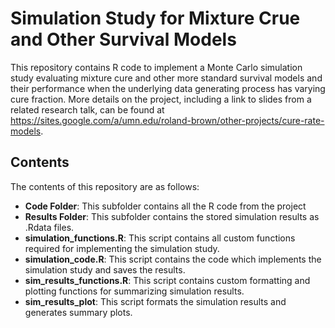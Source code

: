 # Simulation Study for Mixture Crue and Other Survival Models
This repository contains R code to implement a Monte Carlo simulation study evaluating mixture cure and other more standard survival models and their performance when the underlying data generating process has varying cure fraction. More details on the project, including a link to slides from a related research talk, can be found at https://sites.google.com/a/umn.edu/roland-brown/other-projects/cure-rate-models.  

## Contents
The contents of this repository are as follows:

  - **Code Folder**: This subfolder contains all the R code from the project
  - **Results Folder**: This subfolder contains the stored simulation results as .Rdata files.
  - **simulation_functions.R**: This script contains all custom functions required for implementing the simulation study.
  - **simulation_code.R**: This script contains the code which implements the simulation study and saves the results.
  - **sim_results_functions.R**: This script contains custom formatting and plotting functions for summarizing simulation results.
  - **sim_results_plot**: This script formats the simulation results and generates summary plots.